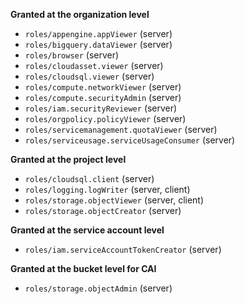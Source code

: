 **Granted at the organization level**

 * `roles/appengine.appViewer` (server)
 * `roles/bigquery.dataViewer` (server)
 * `roles/browser` (server)
 * `roles/cloudasset.viewer` (server)
 * `roles/cloudsql.viewer` (server)
 * `roles/compute.networkViewer` (server)
 * `roles/compute.securityAdmin` (server)
 * `roles/iam.securityReviewer` (server)
 * `roles/orgpolicy.policyViewer` (server)
 * `roles/servicemanagement.quotaViewer` (server)
 * `roles/serviceusage.serviceUsageConsumer` (server)

**Granted at the project level**

 * `roles/cloudsql.client` (server)
 * `roles/logging.logWriter` (server, client)
 * `roles/storage.objectViewer` (server, client)
 * `roles/storage.objectCreator` (server)

**Granted at the service account level**

 * `roles/iam.serviceAccountTokenCreator` (server)
 
**Granted at the bucket level for CAI**

 * `roles/storage.objectAdmin` (server)
